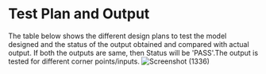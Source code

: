 # Test Plan and Output
  The table below shows the different design plans to test the model designed and the status of the output obtained and compared with actual output. If both the outputs are same, then Status will be 'PASS'.The output is tested for different corner points/inputs.
  ![Screenshot (1336)](https://user-images.githubusercontent.com/68335075/167802445-c18a5c3f-6bfa-4830-9710-a99ea045418c.png)
